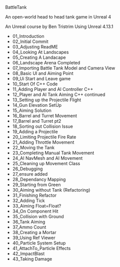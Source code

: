 BattleTank

An open-world head to head tank game in Unreal 4

An Unreal course by Ben Tristrim
Using Unreal 4.13.1

* 01_Introduction
* 02_Initial Commit
* 03_Adjusting ReadME
* 04_Looking At Landscapes
* 05_Creating A Landacape
* 06_Landscape Arena Completed
* 07_Importing Battle Tank Model and Camera View
* 08_Basic UI and Aiming Point
* 09_Ui Start and Leave game
* 10_Start Of C++ Code
* 11_Adding Player and AI Controller C++
* 12_Player and AI Tank Aiming C++ continued
* 13_Setting up the Projectile Flight
* 14_Gun Elevation SetUp
* 15_Aiming Solution
* 16_Barrel and Turret Movement
* 17_Barrel and Turret pt2
* 18_Sorting out Collision Issue
* 19_Adding a Projectile
* 20_Limiting Projectile Fire Rate
* 21_Adding Throttle Movement
* 22_Moving the Tank
* 23_Completing Manual Tank Movement
* 24_AI NavMesh and AI Movement
* 25_Cleaning up Movement Class
* 26_Debugging
* 27_ensure added
* 28_Dependancy Mapping
* 29_Starting from Green
* 30_Aiming without Tank (Refactoring)
* 31_Finishing Refactor
* 32_Adding Tick
* 33_Aiming Float=Float?
* 34_On Component Hit
* 35_Collision with Ground
* 36_Tank Aiming
* 37_Ammo Count
* 38_Creating a Mortar
* 39_Using Ref Viewer
* 40_Particle System Setup
* 41_AttachTo_Particle Effects
* 42_ImpactBlast
* 43_Taking Damage
